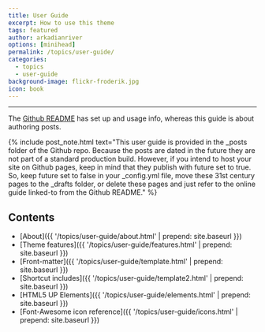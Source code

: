 ```yaml
---
title: User Guide
excerpt: How to use this theme
tags: featured
author: arkadianriver
options: [minihead]
permalink: /topics/user-guide/
categories:
  - topics
  - user-guide
background-image: flickr-froderik.jpg
icon: book
---
```


<hr />

The [Github README](https://github.com/arkadianriver/arkadianriver.com)
has set up and usage info, whereas this guide is about authoring posts.

{% include post_note.html text="This user guide is provided in the _posts folder of the Github repo. Because the posts are dated in the future they are not part of a standard production build. However, if you intend to host your site on Github pages, keep in mind that they publish with future set to true. So, keep future set to false in your _config.yml file, move these 31st century pages to the _drafts folder, or delete these pages and just refer to the online guide linked-to from the Github README." %}

## Contents

- [About]({{ '/topics/user-guide/about.html' | prepend: site.baseurl }})
- [Theme features]({{ '/topics/user-guide/features.html' | prepend: site.baseurl }})
- [Front-matter]({{ '/topics/user-guide/template.html' | prepend: site.baseurl }})
- [Shortcut includes]({{ '/topics/user-guide/template2.html' | prepend: site.baseurl }})
- [HTML5 UP Elements]({{ '/topics/user-guide/elements.html' | prepend: site.baseurl }})
- [Font-Awesome icon reference]({{ '/topics/user-guide/icons.html' | prepend: site.baseurl }})


